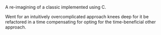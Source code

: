 
A re-imagining of a classic implemented using C.

Went for an intuitively overcomplicated approach knees deep for it be refactored in a time compensating for opting for the time-beneficial other approach.
